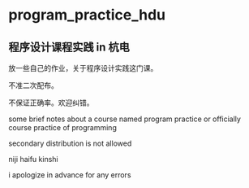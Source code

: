 # program_practice_hdu

## 程序设计课程实践 in 杭电

放一些自己的作业，关于程序设计实践这门课。

不准二次配布。

不保证正确率。欢迎纠错。



some brief notes about a course named program practice or officially course practice of programming

secondary distribution is not allowed

niji haifu kinshi

i apologize in advance for any errors
